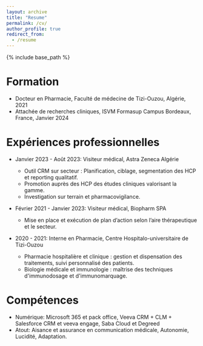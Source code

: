 ```yaml
---
layout: archive
title: "Resume"
permalink: /cv/
author_profile: true
redirect_from:
  - /resume
---
```


{% include base_path %}

Formation
======
* Docteur en Pharmacie, Faculté de médecine de Tizi-Ouzou, Algérie, 2021
* Attachée de recherches cliniques, ISVM Formasup Campus Bordeaux, France, Janvier 2024

Expériences professionnelles 
======
* Janvier 2023 - Août 2023: Visiteur médical, Astra Zeneca Algérie
   * Outil CRM sur secteur : Planification, ciblage, segmentation des HCP et reporting qualitatif. 
   * Promotion auprès des HCP des études cliniques valorisant la gamme.
   * Investigation sur terrain et pharmacovigilance.

* Février 2021 - Janvier 2023: Visiteur médical, Biopharm SPA
   * Mise en place et exécution de plan d’action selon l’aire thérapeutique et le secteur.

* 2020 - 2021: Interne en Pharmacie, Centre Hospitalo-universitaire de Tizi-Ouzou
   * Pharmacie hospitalière et clinique : gestion et dispensation des traitements, suivi personnalisé des patients. 
   * Biologie médicale et immunologie : maîtrise des techniques d'immunodosage et d'immunomarquage. 

  
Compétences 
======
* Numérique: Microsoft 365 et pack office, Veeva CRM + CLM + Salesforce CRM et veeva engage, Saba Cloud et Degreed
* Atout: Aisance et assurance en communication médicale, Autonomie, Lucidité, Adaptation. 


